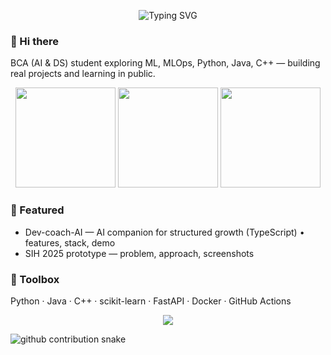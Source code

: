 <!-- Hero -->
<p align="center">
  <img src="https://readme-typing-svg.demolab.com?font=Fira+Code&pause=900&color=8A2BE2&center=true&vCenter=true&width=700&lines=AI+%26+Data+Science+student;Building+ML+%26+MLOps+projects;Open+to+internships+%26+collabs" alt="Typing SVG" />
</p>

### 👋 Hi there
BCA (AI & DS) student exploring ML, MLOps, Python, Java, C++ — building real projects and learning in public.

<!-- Stats row -->
<p align="center">
  <img height="160" src="https://github-readme-stats.vercel.app/api?username=Bulbulsingh11&show_icons=true&theme=radical" />
  <img height="160" src="https://streak-stats.demolab.com?user=Bulbulsingh11&theme=radical" />
  <img height="160" src="https://github-readme-stats.vercel.app/api/top-langs/?username=Bulbulsingh11&layout=compact&langs_count=8&theme=radical" />
</p>

### 🚀 Featured
- Dev-coach-AI — AI companion for structured growth (TypeScript) • features, stack, demo
- SIH 2025 prototype — problem, approach, screenshots

### 🧰 Toolbox
Python · Java · C++ · scikit-learn · FastAPI · Docker · GitHub Actions

<!-- Optional trophy (single row) -->
<p align="center">
  <img src="https://github-profile-trophy.vercel.app/?username=Bulbulsingh11&theme=onedark&margin-w=6&column=6" />
</p>

<!-- Snake animation (bottom) -->
<picture>
  <source media="(prefers-color-scheme: dark)" srcset="https://raw.githubusercontent.com/Bulbulsingh11/Bulbulsingh11/output/github-contribution-grid-snake-dark.svg">
  <source media="(prefers-color-scheme: light)" srcset="https://raw.githubusercontent.com/Bulbulsingh11/Bulbulsingh11/output/github-contribution-grid-snake.svg">
  <img alt="github contribution snake" src="https://raw.githubusercontent.com/Bulbulsingh11/Bulbulsingh11/output/github-contribution-grid-snake.svg">
</picture>
